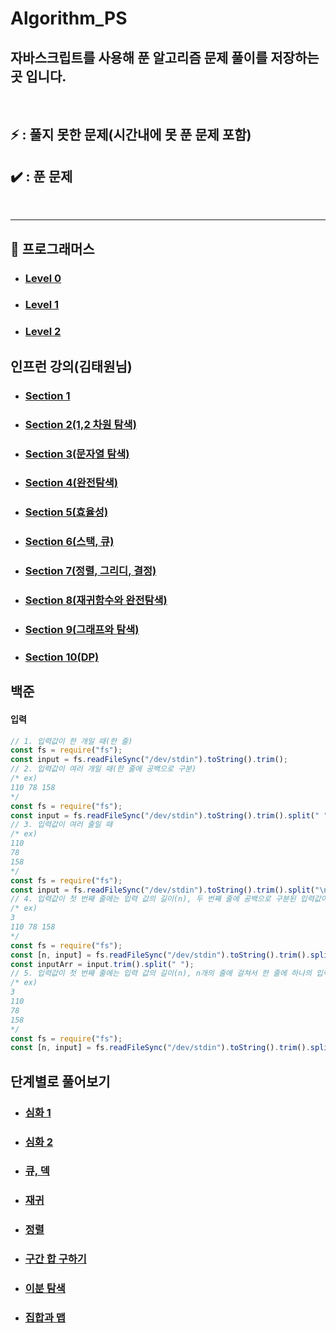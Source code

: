 # Algorithm_PS

## 자바스크립트를 사용해 푼 알고리즘 문제 풀이를 저장하는 곳 입니다.

<br>

## ⚡ : 풀지 못한 문제(시간내에 못 푼 문제 포함)

## ✔️ : 푼 문제

<br>

---

## 📁 프로그래머스

- ### [Level 0](./Programmers/level0/README.md)
- ### [Level 1](./Programmers/Level1/README.md)
- ### [Level 2](./Programmers/Level2/README.md)

## 인프런 강의(김태원님)

- ### [Section 1](./inflearn/section1/README.md)
- ### [Section 2(1,2 차원 탐색)](./inflearn/section2/README.md)
- ### [Section 3(문자열 탐색)](./inflearn/section3/README.md)
- ### [Section 4(완전탐색)](./inflearn/section4/README.md)
- ### [Section 5(효율성)](./inflearn/section5/README.md)
- ### [Section 6(스택, 큐)](./inflearn/section6/README.md)
- ### [Section 7(정렬, 그리디, 결정)](./inflearn/section7/README.md)
- ### [Section 8(재귀함수와 완전탐색)](./inflearn/section8/README.md)
- ### [Section 9(그래프와 탐색)](./inflearn/section9/README.md)
- ### [Section 10(DP)](./inflearn/section10/README.md)

## 백준

#### 입력

```js
// 1. 입력값이 한 개일 때(한 줄)
const fs = require("fs");
const input = fs.readFileSync("/dev/stdin").toString().trim();
// 2. 입력값이 여러 개일 때(한 줄에 공백으로 구분)
/* ex)
110 78 158
*/
const fs = require("fs");
const input = fs.readFileSync("/dev/stdin").toString().trim().split(" ");
// 3. 입력값이 여러 줄일 때
/* ex)
110
78
158
*/
const fs = require("fs");
const input = fs.readFileSync("/dev/stdin").toString().trim().split("\n");
// 4. 입력값이 첫 번째 줄에는 입력 값의 길이(n), 두 번째 줄에 공백으로 구분된 입력값이 주어질 때
/* ex)
3
110 78 158
*/
const fs = require("fs");
const [n, input] = fs.readFileSync("/dev/stdin").toString().trim().split("\n");
const inputArr = input.trim().split(" ");
// 5. 입력값이 첫 번째 줄에는 입력 값의 길이(n), n개의 줄에 걸쳐서 한 줄에 하나의 입력값이 주어질 때
/* ex)
3
110
78
158
*/
const fs = require("fs");
const [n, input] = fs.readFileSync("/dev/stdin").toString().trim().split("\n");
```

## 단계별로 풀어보기

- ### [심화 1](./Baekjoon/intense/README.md)
- ### [심화 2](./Baekjoon/intense2/README.md)
- ### [큐, 덱](./Baekjoon/queue,deque/README.md)
- ### [재귀](./Baekjoon/recursive/README.md)
- ### [정렬](./Baekjoon/sort/README.md)
- ### [구간 합 구하기](./Baekjoon/partsum/README.md)
- ### [이분 탐색](./Baekjoon/binarysearch/README.md)
- ### [집합과 맵](./Baekjoon/map/README.md)
